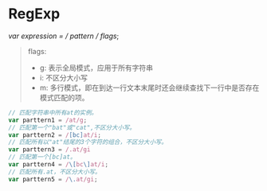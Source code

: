 # RegExp

*var expression = / pattern / flags*;

> flags:
> * g: 表示全局模式，应用于所有字符串
> * i: 不区分大小写
> * m: 多行模式，即在到达一行文本末尾时还会继续查找下一行中是否存在模式匹配的项。

``` javascript
// 匹配字符串中所有at的实例。
var parttern1 = /at/g;
// 匹配第一个"bat"或"cat",不区分大小写。
var parttern2 = /[bc]at/i;
// 匹配所有以"at"结尾的3个字符的组合，不区分大小写。
var parttern3 = /.at/gi
// 匹配第一个[bc]at。
var parttern4 = /\[bc\]at/i;
// 匹配所有.at，不区分大小写。
var parttern5 = /\.at/gi;
```
